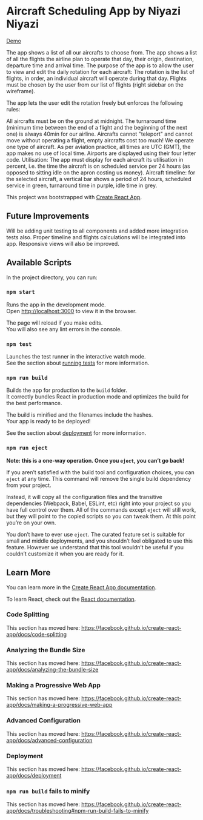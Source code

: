 # Aircraft Scheduling App by Niyazi Niyazi

[Demo](http://www.quality-sites.com/sites/aircraft/)

The app shows a list of all our aircrafts to choose from.
The app shows a list of all the flights the airline plan to operate that day, their origin, destination, departure time and arrival time.
The purpose of the app is to allow the user to view and edit the daily rotation for each aircraft:
The rotation is the list of flights, in order, an individual aircraft will operate during that day.
Flights must be chosen by the user from our list of flights (right sidebar on the wireframe).

The app lets the user edit the rotation freely but enforces the following rules:

All aircrafts must be on the ground at midnight.
The turnaround time (minimum time between the end of a flight and the beginning of the next one) is always 40min for our airline.
Aircrafts cannot "teleport" and cannot move without operating a flight, empty aircrafts cost too much!
We operate one type of aircraft.
As per aviation practice, all times are UTC (GMT), the app makes no use of local time. Airports are displayed using their four letter code.
Utilisation: The app must display for each aircraft its utilisation in percent, i.e. the time the aircraft is on scheduled service per 24 hours (as opposed to sitting idle on the apron costing us money).
Aircraft timeline: for the selected aircraft, a vertical bar shows a period of 24 hours, scheduled service in green, turnaround time in purple, idle time in grey.


This project was bootstrapped with [Create React App](https://github.com/facebook/create-react-app).

## Future Improvements
 Will be adding unit testing to all components and added more integration tests also. Proper timeline and flights calculations will be integrated into app. Responsive views will also be improved.

## Available Scripts

In the project directory, you can run:

### `npm start`

Runs the app in the development mode.<br>
Open [http://localhost:3000](http://localhost:3000) to view it in the browser.

The page will reload if you make edits.<br>
You will also see any lint errors in the console.

### `npm test`

Launches the test runner in the interactive watch mode.<br>
See the section about [running tests](https://facebook.github.io/create-react-app/docs/running-tests) for more information.

### `npm run build`

Builds the app for production to the `build` folder.<br>
It correctly bundles React in production mode and optimizes the build for the best performance.

The build is minified and the filenames include the hashes.<br>
Your app is ready to be deployed!

See the section about [deployment](https://facebook.github.io/create-react-app/docs/deployment) for more information.

### `npm run eject`

**Note: this is a one-way operation. Once you `eject`, you can’t go back!**

If you aren’t satisfied with the build tool and configuration choices, you can `eject` at any time. This command will remove the single build dependency from your project.

Instead, it will copy all the configuration files and the transitive dependencies (Webpack, Babel, ESLint, etc) right into your project so you have full control over them. All of the commands except `eject` will still work, but they will point to the copied scripts so you can tweak them. At this point you’re on your own.

You don’t have to ever use `eject`. The curated feature set is suitable for small and middle deployments, and you shouldn’t feel obligated to use this feature. However we understand that this tool wouldn’t be useful if you couldn’t customize it when you are ready for it.

## Learn More

You can learn more in the [Create React App documentation](https://facebook.github.io/create-react-app/docs/getting-started).

To learn React, check out the [React documentation](https://reactjs.org/).

### Code Splitting

This section has moved here: https://facebook.github.io/create-react-app/docs/code-splitting

### Analyzing the Bundle Size

This section has moved here: https://facebook.github.io/create-react-app/docs/analyzing-the-bundle-size

### Making a Progressive Web App

This section has moved here: https://facebook.github.io/create-react-app/docs/making-a-progressive-web-app

### Advanced Configuration

This section has moved here: https://facebook.github.io/create-react-app/docs/advanced-configuration

### Deployment

This section has moved here: https://facebook.github.io/create-react-app/docs/deployment

### `npm run build` fails to minify

This section has moved here: https://facebook.github.io/create-react-app/docs/troubleshooting#npm-run-build-fails-to-minify
